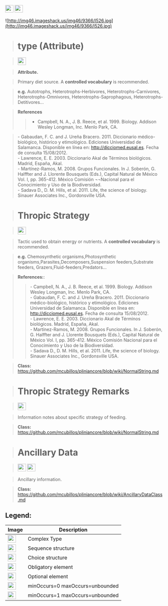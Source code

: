 <img src='http://img6.imageshack.us/img6/1315/sequencej.jpg' width='26' height='24' /> <img src='http://img198.imageshack.us/img198/6134/unoinfinito.jpg' width='26' height='24' />

![http://img46.imageshack.us/img46/9366/l526.jpg](http://img46.imageshack.us/img46/9366/l526.jpg)



> # type (Attribute) #

> <img src='http://img585.imageshack.us/img585/4808/optional.jpg' width='26' height='24' />

> <b>Attribute.</b>

> Primary diet source. A <b>controlled vocabulary</b> is recommended.

> <b>e.g.</b> Autotrophs, Heterotrophs-Herbivores, Heterotrophs-Carnivores, Heterotrophs-Omnivores, Heterotrophs-Saprophagous, Heterotrophs-Detitivores...

> <b>References</b>
> > - Campbell, N. A., J. B. Reece, et al. 1999. Biology. Addison Wesley Longman, Inc. Menlo Park, CA.<br>
<blockquote>- Gabaudan, F. C. and J. Ureña Bracero. 2011. Diccionario médico-biológico, histórico y etimológico. Ediciones Universidad de Salamanca. Disponible en línea en: <a href='http://dicciomed.eusal.es'>http://dicciomed.eusal.es</a>. Fecha de consulta 15/08/2012.<br>
- Lawrence, E. E. 2003. Diccionario Akal de Términos biológicos. Madrid, España, Akal.<br>
- Martínez-Ramos, M. 2008. Grupos Funcionales. In J. Soberón, G. Halffter and J. Llorente Bousquets (Eds.), Capital Natural de México Vol. I, pp. 365-412. México Comisión ¬¬Nacional para el Conocimiento y Uso de la Biodiversidad.<br>
- Sadava D., D. M. Hills, et al. 2011. Life, the science of biology. Sinauer Associates Inc., Gordonsville USA.<br></blockquote></li></ul>


<blockquote><h1>Thropic Strategy</h1></blockquote>

<blockquote><img src='http://img585.imageshack.us/img585/4808/optional.jpg' width='26' height='24' /></blockquote>

<blockquote>Tactic used to obtain energy or nutrients. A <b>controlled vocabulary</b> is recommended.</blockquote>

<blockquote><b>e.g.</b> Chemosynthetic organisms,Photosynthetic organisms,Parasites,Decomposers,Suspension feeders,Substrate feeders, Grazers,Fluid-feeders,Predators...</blockquote>

<blockquote><b>References:</b>:<br>
<blockquote>- Campbell, N. A., J. B. Reece, et al. 1999. Biology. Addison Wesley Longman, Inc. Menlo Park, CA. <br>
- Gabaudan, F. C. and J. Ureña Bracero. 2011. Diccionario médico-biológico, histórico y etimológico. Ediciones Universidad de Salamanca. Disponible en línea en: <a href='http://dicciomed.eusal.es'>http://dicciomed.eusal.es</a>. Fecha de consulta 15/08/2012.<br>
- Lawrence, E. E. 2003. Diccionario Akal de Términos biológicos. Madrid, España, Akal.<br>
- Martínez-Ramos, M. 2008. Grupos Funcionales. In J. Soberón, G. Halffter and J. Llorente Bousquets (Eds.), Capital Natural de México Vol. I, pp. 365-412. México Comisión Nacional para el Conocimiento y Uso de la Biodiversidad.<br>
- Sadava D., D. M. Hills, et al. 2011. Life, the science of biology. Sinauer Associates Inc., Gordonsville USA.<br></blockquote></blockquote>

<blockquote><b>Class:</b> <a href='https://github.com/mcubillos/pliniancore/blob/wiki/NormalString.md'>https://github.com/mcubillos/pliniancore/blob/wiki/NormalString.md</a></blockquote>


<blockquote><h1>Thropic Strategy Remarks</h1></blockquote>

<blockquote><img src='http://img585.imageshack.us/img585/4808/optional.jpg' width='26' height='24' /></blockquote>

<blockquote>Information notes about specific strategy of feeding.</blockquote>

<blockquote><b>Class:</b> <a href='https://github.com/mcubillos/pliniancore/blob/wiki/NormalString.md'>https://github.com/mcubillos/pliniancore/blob/wiki/NormalString.md</a></blockquote>

<blockquote><h1>Ancillary Data</h1></blockquote>

<blockquote><img src='http://img52.imageshack.us/img52/2777/elementkw.jpg' width='26' height='24' /> <img src='http://imageshack.us/a/img16/5397/multipleg.jpg' width='26' height='24' /></blockquote>

<blockquote>Ancillary information.</blockquote>

<blockquote><b>Class:</b> <a href='https://github.com/mcubillos/pliniancore/blob/wiki/AncillaryDataClass.md'>https://github.com/mcubillos/pliniancore/blob/wiki/AncillaryDataClass.md</a></blockquote>

<h2><b>Legend:</b></h2>

<table><thead><th>Image</th><th>Description</th></thead><tbody>
<tr><td><img src='http://imageshack.us/a/img16/5397/multipleg.jpg' width='26' height='24' /></td><td>Complex Type</td></tr>
<tr><td><img src='http://img6.imageshack.us/img6/1315/sequencej.jpg' width='26' height='24' /></td><td>Sequence structure</td></tr>
<tr><td><img src='http://img266.imageshack.us/img266/2791/choice.jpg' width='26' height='24' /></td><td>Choice structure</td></tr>
<tr><td><img src='http://img52.imageshack.us/img52/2777/elementkw.jpg' width='26' height='24' /></td><td>Obligatory element</td></tr>
<tr><td><img src='http://img585.imageshack.us/img585/4808/optional.jpg' width='26' height='24' /></td><td>Optional element</td></tr>
<tr><td><img src='http://img19.imageshack.us/img19/4356/infinitol.jpg' width='26' height='24' /></td><td>minOccurs=0 maxOccurs=unbounded</td></tr>
<tr><td><img src='http://img198.imageshack.us/img198/6134/unoinfinito.jpg' width='26' height='24' /></td><td>minOccurs=1 maxOccurs=unbounded</td></tr>
